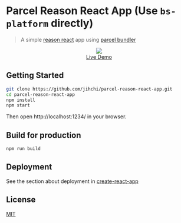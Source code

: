 # Parcel Reason React App (Use `bs-platform` directly)

> A simple [reason react](https://reasonml.github.io/reason-react/) app using [parcel bundler](https://parceljs.org/)

<p align="center">
  <a href="https://parcel-reason-react.now.sh/" target="_blank">
    <img src="./re.png"/>
    <br />
    Live Demo
  </a>
</p>

## Getting Started

```bash
git clone https://github.com/jihchi/parcel-reason-react-app.git
cd parcel-reason-react-app
npm install
npm start
```

Then open http://localhost:1234/ in your browser.

## Build for production

```bash
npm run build
```

## Deployment

See the section about deployment in [create-react-app](https://github.com/facebookincubator/create-react-app/blob/master/packages/react-scripts/template/README.md#deployment)

## License
[MIT](./LICENSE)